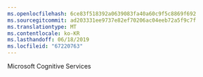 ```yaml
---
ms.openlocfilehash: 6ce83f518392a0639083fa40a60c9f5c8869f692
ms.sourcegitcommit: ad203331ee9737e82ef70206ac04eeb72a5f9c7f
ms.translationtype: MT
ms.contentlocale: ko-KR
ms.lasthandoff: 06/18/2019
ms.locfileid: "67220763"
---
```

Microsoft Cognitive Services